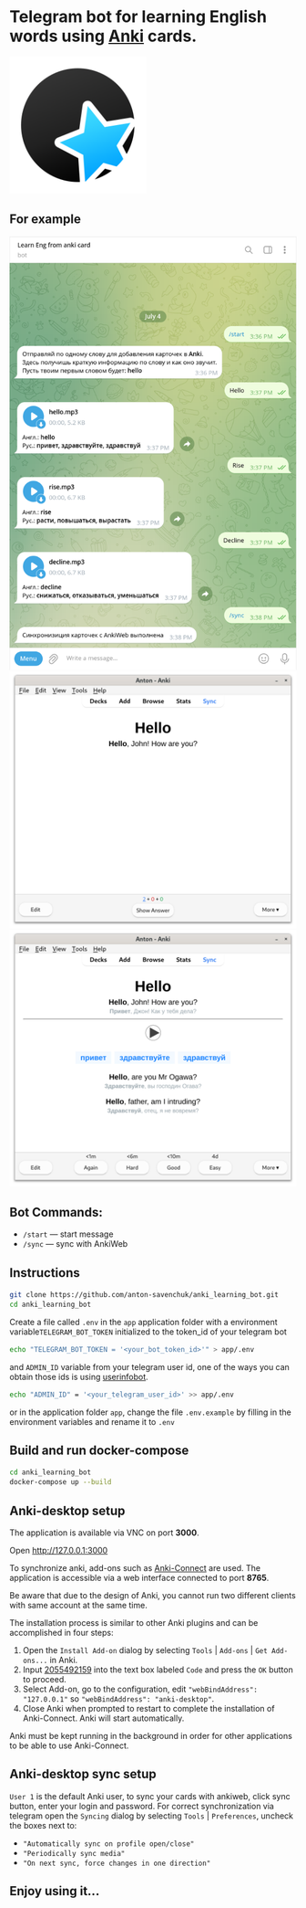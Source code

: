 # Telegram bot for learning English words using [Anki](https://apps.ankiweb.net/) cards.

<a href="https://apps.ankiweb.net/"><img src="anki_logo.png" width="240" ></a>

## For example

<div align="center" width="100%">
    <img width="640" src="telegram_bot_example.png"><br>
    <img width="640" src="anki_example.png"><br>
    <img width="640" src="anki_example_translation.png">
</div>

## Bot Commands:

- `/start` — start message
- `/sync` — sync with AnkiWeb


## Instructions

```bash
git clone https://github.com/anton-savenchuk/anki_learning_bot.git
cd anki_learning_bot
```

Create a file called `.env` in the `app` application folder with a environment variable`TELEGRAM_BOT_TOKEN` initialized to the token_id of your telegram bot
```bash
echo "TELEGRAM_BOT_TOKEN = '<your_bot_token_id>'" > app/.env
```

and `ADMIN_ID` variable from your telegram user id, one of the ways you can obtain those ids is using [userinfobot](https://telegram.me/userinfobot).
```bash
echo "ADMIN_ID" = '<your_telegram_user_id>' >> app/.env
```
or in the application folder `app`, change the file `.env.example` by filling in the environment variables and rename it to `.env`


## Build and run docker-compose

```bash
cd anki_learning_bot
docker-compose up --build
```


## Anki-desktop setup

The application is available via VNC on port **3000**.

Open http://127.0.0.1:3000

To synchronize anki, add-ons such as [Anki-Connect](https://ankiweb.net/shared/info/2055492159) are used. The application is accessible via a web interface connected to port **8765**.

Be aware that due to the design of Anki, you cannot run two different clients with same account at the same time.

The installation process is similar to other Anki plugins and can be accomplished in four steps:

1. Open the `Install Add-on` dialog by selecting `Tools` | `Add-ons` | `Get Add-ons...` in Anki.
2. Input [2055492159](https://ankiweb.net/shared/info/2055492159) into the text box labeled `Code` and press the `OK` button to proceed.
3. Select Add-on, go to the configuration, edit `"webBindAddress": "127.0.0.1"` so `"webBindAddress": "anki-desktop"`.
4. Close Anki when prompted to restart to complete the installation of Anki-Connect. Anki will start automatically.

Anki must be kept running in the background in order for other applications to be able to use Anki-Connect.


## Anki-desktop sync setup

`User 1` is the default Anki user, to sync your cards with ankiweb, click sync button, enter your login and password.
For correct synchronization via telegram open the `Syncing` dialog by selecting `Tools` | `Preferences`, uncheck the boxes next to:
- `"Automatically sync on profile open/close"`
- `"Periodically sync media"`
- `"On next sync, force changes in one direction"`


## Enjoy using it...
